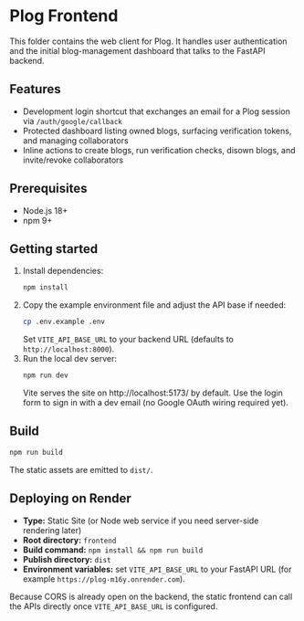 # Plog Frontend

This folder contains the web client for Plog. It handles user authentication and the initial blog-management dashboard that talks to the FastAPI backend.

## Features
- Development login shortcut that exchanges an email for a Plog session via `/auth/google/callback`
- Protected dashboard listing owned blogs, surfacing verification tokens, and managing collaborators
- Inline actions to create blogs, run verification checks, disown blogs, and invite/revoke collaborators

## Prerequisites
- Node.js 18+
- npm 9+

## Getting started
1. Install dependencies:
   ```bash
   npm install
   ```
2. Copy the example environment file and adjust the API base if needed:
   ```bash
   cp .env.example .env
   ```
   Set `VITE_API_BASE_URL` to your backend URL (defaults to `http://localhost:8000`).
3. Run the local dev server:
   ```bash
   npm run dev
   ```
   Vite serves the site on http://localhost:5173/ by default. Use the login form to sign in with a dev email (no Google OAuth wiring required yet).

## Build
```bash
npm run build
```
The static assets are emitted to `dist/`.

## Deploying on Render
- **Type:** Static Site (or Node web service if you need server-side rendering later)
- **Root directory:** `frontend`
- **Build command:** `npm install && npm run build`
- **Publish directory:** `dist`
- **Environment variables:** set `VITE_API_BASE_URL` to your FastAPI URL (for example `https://plog-m16y.onrender.com`).

Because CORS is already open on the backend, the static frontend can call the APIs directly once `VITE_API_BASE_URL` is configured.
